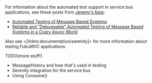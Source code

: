 <!--Title:Automated Testing Support-->
<!--Url:testing-->

For information about the automated test support in service bus applications, see these
posts from [Jeremy's blog](http://jeremydmiller.com):

* [Automated Testing of Message Based Systems](https://jeremydmiller.com/2016/05/16/automated-testing-of-message-based-systems/)
* [Reliable and “Debuggable” Automated Testing of Message Based Systems in a Crazy Async World](https://jeremydmiller.com/2016/05/17/reliable-and-debuggable-automated-testing-of-message-based-systems-in-a-crazy-async-world/)

Also see <[linkto:documentation/serenity]> for more information about testing FubuMVC applications.



TODO(more stuff!)

* MessageHistory and how that's used in testing
* Serenity integration for the service bus
* Using Consume()
